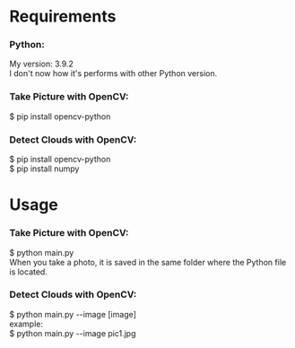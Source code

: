 # Requirements

### Python:
My version: 3.9.2  
I don't now how it's performs with other Python version.

### Take Picture with OpenCV:
$ pip install opencv-python

### Detect Clouds with OpenCV:
$ pip install opencv-python  
$ pip install numpy

# Usage
### Take Picture with OpenCV:
$ python main.py  
When you take a photo, it is saved in the same folder where the Python file is located.

### Detect Clouds with OpenCV:
$ python main.py --image \[image\]  
example:  
$ python main.py --image pic1.jpg
